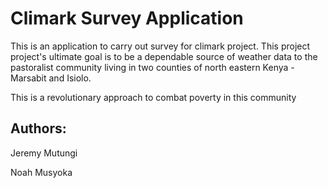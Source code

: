 # Climark Survey Application

This is an application to carry out survey for climark project. This project
project's ultimate goal is to be a dependable source of weather data to the
pastoralist community living in two counties of north eastern Kenya -Marsabit
and Isiolo.

This is a revolutionary approach to combat poverty in this community

## Authors:

Jeremy Mutungi

Noah Musyoka
